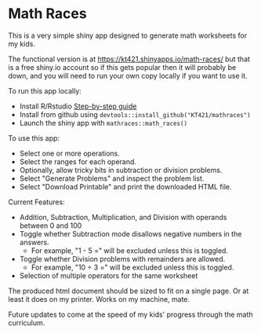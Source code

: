 
# Math Races

This is a very simple shiny app designed to generate math worksheets for
my kids.

The functional version is at <https://kt421.shinyapps.io/math-races/>
but that is a free shiny.io account so if this gets popular then it will
probably be down, and you will need to run your own copy locally if you
want to use it.

To run this app locally:

-   Install R/Rstudio
    [Step-by-step
    guide](https://rstudio-education.github.io/hopr/starting.html)
-   Install from github using `devtools::install_github("KT421/mathraces")`
-   Launch the shiny app with `mathraces::math_races()`

To use this app:

-   Select one or more operations.
-   Select the ranges for each operand.
-   Optionally, allow tricky bits in subtraction or division problems.
-   Select "Generate Problems" and inspect the problem list.
-   Select "Download Printable" and print the downloaded HTML file.

Current Features:

-   Addition, Subtraction, Multiplication, and Division with operands
    between 0 and 100
-   Toggle whether Subtraction mode disallows negative numbers in the
    answers.
    -   For example, "1 - 5 =" will be excluded unless this is toggled.
-   Toggle whether Division problems with remainders are allowed.
    -   For example, "10 ÷ 3 =" will be excluded unless this is toggled.
-   Selection of multiple operators for the same worksheet

The produced html document should be sized to fit on a single page. Or
at least it does on my printer. Works on my machine, mate.

Future updates to come at the speed of my kids' progress through the
math curriculum.
